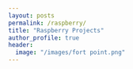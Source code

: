 ```yaml
---
layout: posts
permalink: /raspberry/
title: "Raspberry Projects"
author_profile: true
header:
  image: "/images/fort point.png"
---
```

